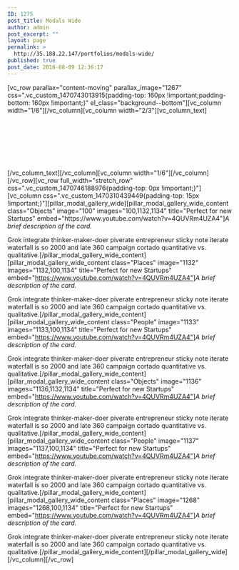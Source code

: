 ```yaml
---
ID: 1275
post_title: Modals Wide
author: admin
post_excerpt: ""
layout: page
permalink: >
  http://35.188.22.147/portfolios/modals-wide/
published: true
post_date: 2016-08-09 12:36:17
---
```

[vc_row parallax="content-moving" parallax_image="1267" css=".vc_custom_1470743013915{padding-top: 160px !important;padding-bottom: 160px !important;}" el_class="background--bottom"][vc_column width="1/6"][/vc_column][vc_column width="2/3"][vc_column_text]
<h1 style="text-align: center;"><span style="color: #ffffff;">Modal Showcase</span></h1>
<p class="lead" style="text-align: center;"><span style="color: #ffffff;">Showcase a gallery of rich, modal-powered content</span></p>
[/vc_column_text][/vc_column][vc_column width="1/6"][/vc_column][/vc_row][vc_row full_width="stretch_row" css=".vc_custom_1470746188976{padding-top: 0px !important;}"][vc_column css=".vc_custom_1470310439449{padding-top: 15px !important;}"][pillar_modal_gallery_wide][pillar_modal_gallery_wide_content class="Objects" image="100" images="100,1132,1134" title="Perfect for new Startups" embed="https://www.youtube.com/watch?v=4QUVRm4UZA4"]<em>A brief description of the card.</em>

Grok integrate thinker-maker-doer piverate entrepreneur sticky note iterate waterfall is so 2000 and late 360 campaign cortado quantitative vs. qualitative.[/pillar_modal_gallery_wide_content][pillar_modal_gallery_wide_content class="Places" image="1132" images="1132,100,1134" title="Perfect for new Startups" embed="https://www.youtube.com/watch?v=4QUVRm4UZA4"]<em>A brief description of the card.</em>

Grok integrate thinker-maker-doer piverate entrepreneur sticky note iterate waterfall is so 2000 and late 360 campaign cortado quantitative vs. qualitative.[/pillar_modal_gallery_wide_content][pillar_modal_gallery_wide_content class="People" image="1133" images="1133,100,1134" title="Perfect for new Startups" embed="https://www.youtube.com/watch?v=4QUVRm4UZA4"]<em>A brief description of the card.</em>

Grok integrate thinker-maker-doer piverate entrepreneur sticky note iterate waterfall is so 2000 and late 360 campaign cortado quantitative vs. qualitative.[/pillar_modal_gallery_wide_content][pillar_modal_gallery_wide_content class="Objects" image="1136" images="1136,1132,1134" title="Perfect for new Startups" embed="https://www.youtube.com/watch?v=4QUVRm4UZA4"]<em>A brief description of the card.</em>

Grok integrate thinker-maker-doer piverate entrepreneur sticky note iterate waterfall is so 2000 and late 360 campaign cortado quantitative vs. qualitative.[/pillar_modal_gallery_wide_content][pillar_modal_gallery_wide_content class="People" image="1137" images="1137,100,1134" title="Perfect for new Startups" embed="https://www.youtube.com/watch?v=4QUVRm4UZA4"]<em>A brief description of the card.</em>

Grok integrate thinker-maker-doer piverate entrepreneur sticky note iterate waterfall is so 2000 and late 360 campaign cortado quantitative vs. qualitative.[/pillar_modal_gallery_wide_content][pillar_modal_gallery_wide_content class="Places" image="1268" images="1268,100,1134" title="Perfect for new Startups" embed="https://www.youtube.com/watch?v=4QUVRm4UZA4"]<em>A brief description of the card.</em>

Grok integrate thinker-maker-doer piverate entrepreneur sticky note iterate waterfall is so 2000 and late 360 campaign cortado quantitative vs. qualitative.[/pillar_modal_gallery_wide_content][/pillar_modal_gallery_wide][/vc_column][/vc_row]